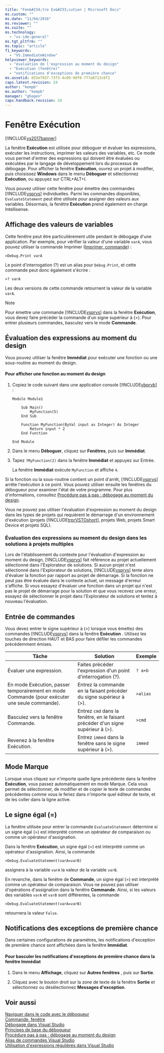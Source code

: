 ```yaml
---
title: "Fen&#234;tre Ex&#233;cution | Microsoft Docs"
ms.custom: ""
ms.date: "11/04/2016"
ms.reviewer: ""
ms.suite: ""
ms.technology: 
  - "vs-ide-general"
ms.tgt_pltfrm: ""
ms.topic: "article"
f1_keywords: 
  - "VS.ImmediateWindow"
helpviewer_keywords: 
  - "évaluation de l'expression au moment du design"
  - "Exécution (fenêtre)"
  - "notifications d'exceptions de première chance"
ms.assetid: d33e7937-73f3-4c69-9df0-777a8713c6f2
caps.latest.revision: 24
author: "kempb"
ms.author: "kempb"
manager: "ghogen"
caps.handback.revision: 24
---
```

# Fen&#234;tre Ex&#233;cution
[!INCLUDE[vs2017banner](../../code-quality/includes/vs2017banner.md)]

La fenêtre **Exécution** est utilisée pour déboguer et évaluer les expressions, exécuter les instructions, imprimer les valeurs des variables, etc.  Ce mode vous permet d'entrer des expressions qui doivent être évaluées ou exécutées par le langage de développement lors du processus de débogage.  Pour afficher la fenêtre **Exécution**, ouvrez un projet à modifier, puis choisissez **Windows** dans le menu **Déboguer** et sélectionnez **Exécution**, ou appuyez sur CTRL\+ALT\+I.  
  
 Vous pouvez utiliser cette fenêtre pour émettre des commandes [!INCLUDE[vsprvs](../../code-quality/includes/vsprvs_md.md)] individuelles.  Parmi les commandes disponibles, `EvaluateStatement` peut être utilisée pour assigner des valeurs aux variables.  Désormais, la fenêtre **Exécution** prend également en charge Intellisense.  
  
## Affichage des valeurs de variables  
 Cette fenêtre peut être particulièrement utile pendant le débogage d'une application.  Par exemple, pour vérifier la valeur d'une variable `varA`, vous pouvez utiliser la commande Imprimer \([Imprimer, commande](../../ide/reference/print-command.md)\) :  
  
```  
>Debug.Print varA  
```  
  
 Le point d'interrogation \(?\) est un alias pour `Debug.Print`, et cette commande peut donc également s'écrire :  
  
```  
>? varA  
```  
  
 Les deux versions de cette commande retournent la valeur de la variable `varA`.  
  
> [!NOTE]
>  Pour émettre une commande [!INCLUDE[vsprvs](../../code-quality/includes/vsprvs_md.md)] dans la fenêtre **Exécution**, vous devez faire précéder la commande d'un signe supérieur à \(\>\).  Pour entrer plusieurs commandes, basculez vers le mode **Commande**.  
  
## Évaluation des expressions au moment du design  
 Vous pouvez utiliser la fenêtre **Immédiat** pour exécuter une fonction ou une sous\-routine au moment du design.  
  
#### Pour afficher une fonction au moment du design  
  
1.  Copiez le code suivant dans une application console [!INCLUDE[vbprvb](../../code-quality/includes/vbprvb_md.md)] :  
  
    ```  
    Module Module1  
  
        Sub Main()  
            MyFunction(5)  
        End Sub  
  
        Function MyFunction(ByVal input as Integer) As Integer  
            Return input * 2  
        End Function  
  
    End Module  
    ```  
  
2.  Dans le menu **Déboguer**, cliquez sur **Fenêtres**, puis sur **Immédiat**.  
  
3.  Tapez `?MyFunction(2)` dans la fenêtre **Immédiat** et appuyez sur Entrée.  
  
     La fenêtre **Immédiat** exécute `MyFunction` et affiche `4`.  
  
 Si la fonction ou la sous\-routine contient un point d'arrêt, [!INCLUDE[vsprvs](../../code-quality/includes/vsprvs_md.md)] arrête l'exécution à ce point.  Vous pouvez utiliser ensuite les fenêtres du débogueur pour examiner l'état de votre programme.  Pour plus d'informations, consultez [Procédure pas à pas : débogage au moment du design](../../debugger/walkthrough-debugging-at-design-time.md).  
  
 Vous ne pouvez pas utiliser l'évaluation d'expression au moment du design dans les types de projets qui requièrent le démarrage d'un environnement d'exécution \(projets [!INCLUDE[trprVSTOshort](../../ide/reference/includes/trprvstoshort_md.md)], projets Web, projets Smart Device et projets SQL\).  
  
### Évaluation des expressions au moment du design dans les solutions à projets multiples  
 Lors de l'établissement du contexte pour l'évaluation d'expression au moment du design, [!INCLUDE[vsprvs](../../code-quality/includes/vsprvs_md.md)] fait référence au projet actuellement sélectionné dans l'Explorateur de solutions.  Si aucun projet n'est sélectionné dans l'Explorateur de solutions, [!INCLUDE[vsprvs](../../code-quality/includes/vsprvs_md.md)] tente alors d'évaluer la fonction par rapport au projet de démarrage.  Si la fonction ne peut pas être évaluée dans le contexte actuel, un message d'erreur s'affiche.  Si vous essayez d'évaluer une fonction dans un projet qui n'est pas le projet de démarrage pour la solution et que vous recevez une erreur, essayez de sélectionner le projet dans l'Explorateur de solutions et tentez à nouveau l'évaluation.  
  
## Entrée de commandes  
 Vous devez entrer le signe supérieur à \(\>\) lorsque vous émettez des commandes [!INCLUDE[vsprvs](../../code-quality/includes/vsprvs_md.md)] dans la fenêtre **Exécution** .  Utilisez les touches de direction HAUT et BAS pour faire défiler les commandes précédemment émises.  
  
|Tâche|Solution|Exemple|  
|-----------|--------------|-------------|  
|Évaluer une expression.|Faites précéder l'expression d'un point d'interrogation \(?\).|`? a+b`|  
|En mode Exécution, passer temporairement en mode Commande \(pour exécuter une seule commande\).|Entrez la commande en la faisant précéder du signe supérieur à \(\>\).|`>alias`|  
|Basculez vers la fenêtre Commande.|Entrez `cmd` dans la fenêtre, en le faisant précéder d'un signe supérieur à \(\>\).|`>cmd`|  
|Revenez à la fenêtre Exécution.|Entrez `immed` dans la fenêtre sans le signe supérieur à \(\>\).|`immed`|  
  
## Mode Marque  
 Lorsque vous cliquez sur n'importe quelle ligne précédente dans la fenêtre **Exécution**, vous passez automatiquement en mode Marque.  Cela vous permet de sélectionner, de modifier et de copier le texte de commandes précédentes comme vous le feriez dans n'importe quel éditeur de texte, et de les coller dans la ligne active.  
  
## Le signe égal \(\=\)  
 La fenêtre utilisée pour entrer la commande `EvaluateStatement` détermine si un signe égal \(\=\) est interprété comme un opérateur de comparaison ou comme un opérateur d'assignation.  
  
 Dans la fenêtre **Exécution**, un signe égal \(\=\) est interprété comme un opérateur d'assignation.  Ainsi, la commande  
  
```  
>Debug.EvaluateStatement(varA=varB)  
```  
  
 assignera à la variable `varA` la valeur de la variable `varB`.  
  
 En revanche, dans la fenêtre de **Commande**, un signe égal \(\=\) est interprété comme un opérateur de comparaison.  Vous ne pouvez pas utiliser d'opérations d'assignation dans la fenêtre **Commande**.  Ainsi, si les valeurs des variables `varA` et `varB` sont différentes, la commande  
  
```  
>Debug.EvaluateStatement(varA=varB)  
```  
  
 retournera la valeur `False`.  
  
## Notifications des exceptions de première chance  
 Dans certaines configurations de paramètres, les notifications d'exception de première chance sont affichées dans la fenêtre **Immédiat**.  
  
#### Pour basculer les notifications d'exceptions de première chance dans la fenêtre Immédiat  
  
1.  Dans le menu **Affichage**, cliquez sur **Autres fenêtres** , puis sur **Sortie**.  
  
2.  Cliquez avec le bouton droit sur la zone de texte de la fenêtre **Sortie** et sélectionnez ou désélectionnez **Messages d'exception**.  
  
## Voir aussi  
 [Naviguer dans le code avec le débogueur](../../debugger/navigating-through-code-with-the-debugger.md)   
 [Commande, fenêtre](../../ide/reference/command-window.md)   
 [Débogage dans Visual Studio](../../debugger/debugging-in-visual-studio.md)   
 [Principes de base du débogueur](../../debugger/debugger-basics.md)   
 [Procédure pas à pas : débogage au moment du design](../../debugger/walkthrough-debugging-at-design-time.md)   
 [Alias de commandes Visual Studio](../../ide/reference/visual-studio-command-aliases.md)   
 [Utilisation d'expressions régulières dans Visual Studio](../../ide/using-regular-expressions-in-visual-studio.md)